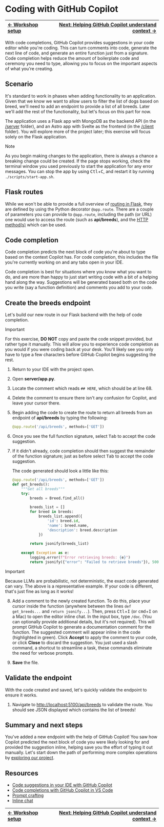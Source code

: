 # Coding with GitHub Copilot

| [← Workshop setup][walkthrough-previous] | [Next: Helping GitHub Copilot understand context →][walkthrough-next] |
|:-----------------------------------|------------------------------------------:|


With code completions, GitHub Copilot provides suggestions in your code editor while you're coding. This can turn comments into code, generate the next line of code, and generate an entire function just from a signature. Code completion helps reduce the amount of boilerplate code and ceremony you need to type, allowing you to focus on the important aspects of what you're creating.

## Scenario

It's standard to work in phases when adding functionality to an application. Given that we know we want to allow users to filter the list of dogs based on breed, we'll need to add an endpoint to provide a list of all breeds. Later we'll add the rest of the functionality, but let's focus on this part for now.

The application uses a Flask app with MongoDB as the backend API (in the [/server][server-code] folder), and an Astro app with Svelte as the frontend (in the [/client][client-code] folder). You will explore more of the project later; this exercise will focus solely on the Flask application.

> [!NOTE]
> As you begin making changes to the application, there is always a chance a breaking change could be created. If the page stops working, check the terminal window you used previously to start the application for any error messages. You can stop the app by using <kbd>Ctl</kbd>+<kbd>C</kbd>, and restart it by running `./scripts/start-app.sh`.

## Flask routes

While we won't be able to provide a full overview of [routing in Flask][flask-routing], they are defined by using the Python decorator `@app.route`. There are a couple of parameters you can provide to `@app.route`, including the path (or URL) one would use to access the route (such as **api/breeds**), and the [HTTP method(s)][http-methods] which can be used.

## Code completion

Code completion predicts the next block of code you're about to type based on the context Copilot has. For code completion, this includes the file you're currently working on and any tabs open in your IDE.

Code completion is best for situations where you know what you want to do, and are more than happy to just start writing code with a bit of a helping hand along the way. Suggestions will be generated based both on the code you write (say a function definition) and comments you add to your code.

## Create the breeds endpoint

Let's build our new route in our Flask backend with the help of code completion.

> [!IMPORTANT]
> For this exercise, **DO NOT** copy and paste the code snippet provided, but rather type it manually. This will allow you to experience code completion as you would if you were coding back at your desk. You'll likely see you only have to type a few characters before GitHub Copilot begins suggesting the rest.

1. Return to your IDE with the project open.
2. Open **server/app.py**.
3. Locate the comment which reads `## HERE`, which should be at line 68.
4. Delete the comment to ensure there isn't any confusion for Copilot, and leave your cursor there.
5. Begin adding the code to create the route to return all breeds from an endpoint of **api/breeds** by typing the following:

    ```python
    @app.route('/api/breeds', methods=['GET'])
    ```

6. Once you see the full function signature, select <kbd>Tab</kbd> to accept the code suggestion.
7. If it didn't already, code completion should then suggest the remainder of the function signature; just as before select <kbd>Tab</kbd> to accept the code suggestion.
    
    The code generated should look a little like this:

    ```python
    @app.route('/api/breeds', methods=['GET'])
    def get_breeds():
        """Get all breeds"""
        try:
            breeds = Breed.find_all()
            
            breeds_list = []
            for breed in breeds:
                breeds_list.append({
                    'id': breed.id,
                    'name': breed.name,
                    'description': breed.description
                })
            
            return jsonify(breeds_list)
        
        except Exception as e:
            logging.error(f"Error retrieving breeds: {e}")
            return jsonify({"error": "Failed to retrieve breeds"}), 500
    ```

> [!IMPORTANT]
> Because LLMs are probabilistic, not deterministic, the exact code generated can vary. The above is a representative example. If your code is different, that's just fine as long as it works!

8. Add a comment to the newly created function. To do this, place your cursor inside the function (anywhere between the lines `def get_breeds...` and `return jsonify...`). Then, press <kbd>Ctl</kbd>+<kbd>I</kbd> (or <kbd>cmd</kbd>+<kbd>I</kbd> on a Mac) to open the editor inline chat. In the input box, type `/doc`. (You can optionally provide additional details, but it's not required). This will prompt GitHub Copilot to generate a documentation comment for the function. The suggested comment will appear inline in the code (highlighted in green). Click **Accept** to apply the comment to your code, or click **Close** to discard the suggestion. You just used a slash command, a shortcut to streamline a task, these commands eliminate the need for verbose prompts.

9. **Save** the file.

## Validate the endpoint

With the code created and saved, let's quickly validate the endpoint to ensure it works.

1. Navigate to [http://localhost:5100/api/breeds][breeds-endpoint] to validate the route. You should see JSON displayed which contains the list of breeds!

## Summary and next steps

You've added a new endpoint with the help of GitHub Copilot! You saw how Copilot predicted the next block of code you were likely looking for and provided the suggestion inline, helping save you the effort of typing it out manually. Let's start down the path of performing more complex operations by [exploring our project][walkthrough-next].

## Resources

- [Code suggestions in your IDE with GitHub Copilot][copilot-suggestions]
- [Code completions with GitHub Copilot in VS Code][vscode-copilot]
- [Prompt crafting][prompt-crafting]
- [Inline chat][inline-chat]


| [← Workshop setup][walkthrough-previous] | [Next: Helping GitHub Copilot understand context →][walkthrough-next] |
|:-----------------------------------|------------------------------------------:|

[breeds-endpoint]: http://localhost:5100/api/breeds
[client-code]: /client/
[copilot-suggestions]: https://docs.github.com/en/copilot/using-github-copilot/getting-code-suggestions-in-your-ide-with-github-copilot
[flask-routing]: https://flask.palletsprojects.com/en/stable/quickstart/#routing
[http-methods]: https://www.w3schools.com/tags/ref_httpmethods.asp
[prompt-crafting]: https://code.visualstudio.com/docs/copilot/prompt-crafting
[inline-chat]: https://code.visualstudio.com/docs/copilot/chat/inline-chat
[server-code]: /server/
[vscode-copilot]: https://code.visualstudio.com/docs/copilot/ai-powered-suggestions
[walkthrough-previous]: ./0-setup.md
[walkthrough-next]: ./2-explore-project.md